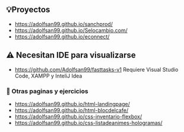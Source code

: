 ## 💡Proyectos

* https://adolfsan99.github.io/sanchprod/
* https://adolfsan99.github.io/Selocambio.com/
* https://adolfsan99.github.io/econnect/

## ⚠️ Necesitan IDE para visualizarse

* https://github.com/Adolfsan99/fasttasks-v1 Requiere Visual Studio Code, XAMPP y InteliJ Idea

### 💭 Otras paginas y ejercicios

* https://adolfsan99.github.io/html-landingpage/
* https://adolfsan99.github.io/html-blocdelcafe/
* https://adolfsan99.github.io/css-inventario-flexbox/
* https://adolfsan99.github.io/css-listadeanimes-hologramas/

<br>
<br>
